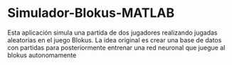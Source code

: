 # Simulador-Blokus-MATLAB
Esta aplicación simula una partida de dos jugadores realizando jugadas aleatorias en el juego Blokus. 
La idea original es crear una base de datos con partidas para posteriormente entrenar una red neuronal
que juegue al blokus autonomamente
